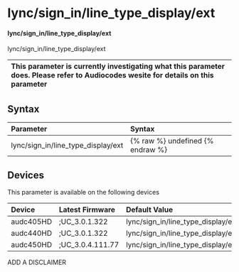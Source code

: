 ﻿---
description: lync/sign_in/line_type_display/ext
search: false
---

# lync/sign_in/line_type_display/ext

#### lync/sign_in/line_type_display/ext

lync/sign_in/line_type_display/ext


| This parameter is currently investigating what this parameter does. Please refer to Audiocodes wesite for details on this parameter | 
| :--- |

## Syntax
| Parameter | Syntax |
| :--- | :--- |
|lync/sign_in/line_type_display/ext | {% raw %} undefined {% endraw %}|

## Devices
This parameter is available on the following devices

| Device | Latest Firmware | Default Value |
|:---|:---|:---|
| audc405HD | ;UC_3.0.1.322 | lync/sign_in/line_type_display/ext=1 
| audc440HD | ;UC_3.0.1.322 | lync/sign_in/line_type_display/ext=1 
| audc450HD | ;UC_3.0.4.111.77 | lync/sign_in/line_type_display/ext=1 

ADD A DISCLAIMER
